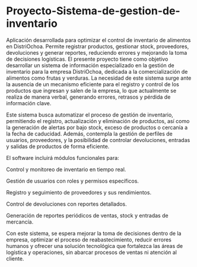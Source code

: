 # Proyecto-Sistema-de-gestion-de-inventario
Aplicación desarrollada para optimizar el control de inventario de alimentos en DistriOchoa. Permite registrar productos, gestionar stock, proveedores, devoluciones y generar reportes, reduciendo errores y mejorando la toma de decisiones logísticas.
El presente proyecto tiene como objetivo desarrollar un sistema de información especializado en la gestión de inventario para la empresa DistriOchoa, dedicada a la comercialización de alimentos como frutas y verduras. La necesidad de este sistema surge ante la ausencia de un mecanismo eficiente para el registro y control de los productos que ingresan y salen de la empresa, lo que actualmente se realiza de manera verbal, generando errores, retrasos y pérdida de información clave.

Este sistema busca automatizar el proceso de gestión de inventario, permitiendo el registro, actualización y eliminación de productos, así como la generación de alertas por bajo stock, exceso de productos o cercanía a la fecha de caducidad. Además, contempla la gestión de perfiles de usuarios, proveedores, y la posibilidad de controlar devoluciones, entradas y salidas de productos de forma eficiente.

El software incluirá módulos funcionales para:

Control y monitoreo de inventario en tiempo real.

Gestión de usuarios con roles y permisos específicos.

Registro y seguimiento de proveedores y sus rendimientos.

Control de devoluciones con reportes detallados.

Generación de reportes periódicos de ventas, stock y entradas de mercancía.

Con este sistema, se espera mejorar la toma de decisiones dentro de la empresa, optimizar el proceso de reabastecimiento, reducir errores humanos y ofrecer una solución tecnológica que fortalezca las áreas de logística y operaciones, sin abarcar procesos de ventas ni atención al cliente.

